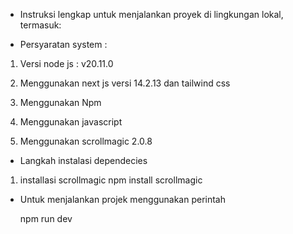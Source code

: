 - Instruksi lengkap untuk menjalankan proyek di lingkungan lokal, termasuk:

- Persyaratan system :

1. Versi node js : v20.11.0

2. Menggunakan next js versi 14.2.13 dan tailwind css
3. Menggunakan Npm
4. Menggunakan javascript
5. Menggunakan scrollmagic 2.0.8

- Langkah instalasi dependecies

1. installasi scrollmagic
   npm install scrollmagic

- Untuk menjalankan projek menggunakan perintah

  npm run dev
